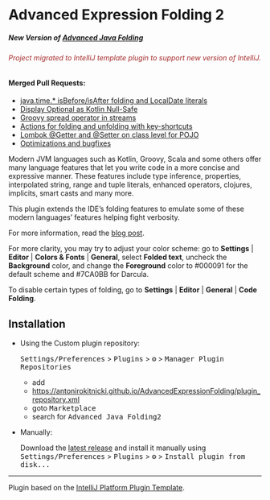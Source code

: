 # Advanced Expression Folding 2

<!-- Plugin description -->
<h5>New Version of <a href="https://plugins.jetbrains.com/plugin/9320-advanced-java-folding">Advanced Java Folding</a></h5>
<h6><font color="brown">Project migrated to IntelliJ template plugin to support new version of IntelliJ.</font></h6>
<h4>Merged Pull Requests:</h4>
<ul>
<li><a href="https://github.com/cheptsov/AdvancedExpressionFolding/pull/132">java.time.* isBefore/isAfter folding and LocalDate literals</a></li>
<li><a href="https://github.com/AntoniRokitnicki/AdvancedExpressionFolding/pull/22">Display Optional as Kotlin Null-Safe</a></li>
<li><a href="https://github.com/AntoniRokitnicki/AdvancedExpressionFolding/pull/23">Groovy spread operator in streams</a></li>
<li><a href="https://github.com/AntoniRokitnicki/AdvancedExpressionFolding/pull/25">Actions for folding and unfolding with key-shortcuts</a></li>
<li><a href="https://github.com/AntoniRokitnicki/AdvancedExpressionFolding/pull/29">Lombok @Getter and @Setter on class level for POJO</a></li>
<li><a href="https://github.com/AntoniRokitnicki/AdvancedExpressionFolding/pulls?q=is%3Apr+is%3Aclosed">Optimizations and bugfixes</a></li>
</ul>


<p>Modern JVM languages such as Kotlin, Groovy, Scala and some others offer many language features that let you
  write code in a more concise and expressive manner. These features include type inference, properties,
  interpolated string, range and tuple literals, enhanced operators, clojures, implicits, smart casts and many more.</p>

<p>This plugin extends the IDE’s folding features to emulate some of these modern languages’ features helping
  fight verbosity.</p>

<p>For more information, read the <a href="https://medium.com/@andrey_cheptsov/making-java-code-easier-to-read-without-changing-it-adeebd5c36de" target="_blank">blog post</a>.</p>

<p>For more clarity, you may try to adjust your color scheme: go to <strong>Settings</strong> | <strong>Editor</strong> |
<strong>Colors &amp; Fonts</strong> | <strong>General</strong>, select <strong>Folded text</strong>,
uncheck the <strong>Background</strong> color, and change the
<strong>Foreground</strong> color to #000091 for the default scheme and #7CA0BB for Darcula.</p>

To disable certain types of folding, go to <strong>Settings</strong> | <strong>Editor</strong> |
<strong>General</strong> | <strong>Code Folding</strong>.
<!-- Plugin description end -->


## Installation

- Using the Custom plugin repository:

  <kbd>Settings/Preferences</kbd> > <kbd>Plugins</kbd> > <kbd>⚙️</kbd> > <kbd>Manager Plugin Repositories</kbd>

  - add
  - https://antonirokitnicki.github.io/AdvancedExpressionFolding/plugin_repository.xml
  - goto <kbd>Marketplace</kbd>
  - search for <kbd>Advanced Java Folding2</kbd>

- Manually:

  Download the [latest release](https://github.com/AntoniRokitnicki/AdvancedExpressionFolding/releases/latest) and install it manually using
  <kbd>Settings/Preferences</kbd> > <kbd>Plugins</kbd> > <kbd>⚙️</kbd> > <kbd>Install plugin from disk...</kbd>


---
Plugin based on the [IntelliJ Platform Plugin Template][template].

[template]: https://github.com/JetBrains/intellij-platform-plugin-template
[docs:plugin-description]: https://plugins.jetbrains.com/docs/intellij/plugin-user-experience.html#plugin-description-and-presentation
